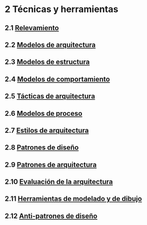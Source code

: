 # 2 Técnicas y herramientas

## 2.1 [Relevamiento](./2_1_.Relevamiento.md)

## 2.2 [Modelos de arquitectura](./2_2_.Arquitectura.md)

## 2.3 [Modelos de estructura](./2_3_.Modelos_de_estructura.md)

## 2.4 [Modelos de comportamiento](./2_4_.Modelos_de_comportamiento.md)

## 2.5 [Tácticas de arquitectura](./2_5_.Tacticas_arquitectura.md)

## 2.6 [Modelos de proceso](./2_6_.Modelos_de_proceso.md)

## 2.7 [Estilos de arquitectura](./2_7_.Estilos_arquitectura.md)

## 2.8 [Patrones de diseño](./2_8_.Patrones_de_diseno.md)

## 2.9 [Patrones de arquitectura](./2_9_.Patrones_de_arquitectura.md)

## 2.10 [Evaluación de la arquitectura](./2_10_.Evaluacion_arquitectura.md)

## 2.11 [Herramientas de modelado y de dibujo](./2_11_Herramientas_modelado_y_dibujo.md)

## 2.12 [Anti-patrones de diseño](./2_12_Antipatrones_de_diseno.md)
